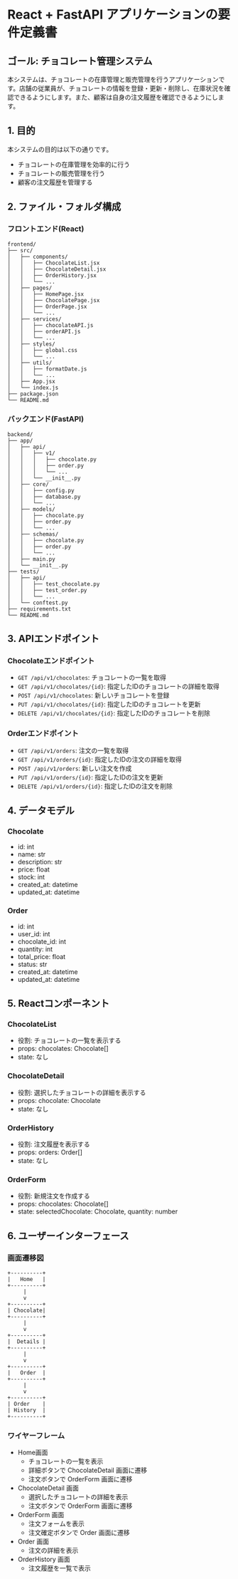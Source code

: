 # React + FastAPI アプリケーションの要件定義書
## ゴール: チョコレート管理システム
本システムは、チョコレートの在庫管理と販売管理を行うアプリケーションです。店舗の従業員が、チョコレートの情報を登録・更新・削除し、在庫状況を確認できるようにします。また、顧客は自身の注文履歴を確認できるようにします。

## 1. 目的
本システムの目的は以下の通りです。

- チョコレートの在庫管理を効率的に行う
- チョコレートの販売管理を行う
- 顧客の注文履歴を管理する

## 2. ファイル・フォルダ構成

### フロントエンド(React)
```
frontend/
├── src/
│   ├── components/
│   │   ├── ChocolateList.jsx
│   │   ├── ChocolateDetail.jsx
│   │   ├── OrderHistory.jsx
│   │   └── ...
│   ├── pages/
│   │   ├── HomePage.jsx
│   │   ├── ChocolatePage.jsx
│   │   ├── OrderPage.jsx
│   │   └── ...
│   ├── services/
│   │   ├── chocolateAPI.js
│   │   ├── orderAPI.js
│   │   └── ...
│   ├── styles/
│   │   ├── global.css
│   │   └── ...
│   ├── utils/
│   │   ├── formatDate.js
│   │   └── ...
│   ├── App.jsx
│   └── index.js
├── package.json
└── README.md
```

### バックエンド(FastAPI)
```
backend/
├── app/
│   ├── api/
│   │   ├── v1/
│   │   │   ├── chocolate.py
│   │   │   ├── order.py
│   │   │   └── ...
│   │   └── __init__.py
│   ├── core/
│   │   ├── config.py
│   │   ├── database.py
│   │   └── ...
│   ├── models/
│   │   ├── chocolate.py
│   │   ├── order.py
│   │   └── ...
│   ├── schemas/
│   │   ├── chocolate.py
│   │   ├── order.py
│   │   └── ...
│   ├── main.py
│   └── __init__.py
├── tests/
│   ├── api/
│   │   ├── test_chocolate.py
│   │   ├── test_order.py
│   │   └── ...
│   └── conftest.py
├── requirements.txt
└── README.md
```

## 3. APIエンドポイント

### Chocolateエンドポイント
- `GET /api/v1/chocolates`: チョコレートの一覧を取得
- `GET /api/v1/chocolates/{id}`: 指定したIDのチョコレートの詳細を取得
- `POST /api/v1/chocolates`: 新しいチョコレートを登録
- `PUT /api/v1/chocolates/{id}`: 指定したIDのチョコレートを更新
- `DELETE /api/v1/chocolates/{id}`: 指定したIDのチョコレートを削除

### Orderエンドポイント
- `GET /api/v1/orders`: 注文の一覧を取得
- `GET /api/v1/orders/{id}`: 指定したIDの注文の詳細を取得
- `POST /api/v1/orders`: 新しい注文を作成
- `PUT /api/v1/orders/{id}`: 指定したIDの注文を更新
- `DELETE /api/v1/orders/{id}`: 指定したIDの注文を削除

## 4. データモデル

### Chocolate
- id: int
- name: str
- description: str
- price: float
- stock: int
- created_at: datetime
- updated_at: datetime

### Order
- id: int
- user_id: int
- chocolate_id: int
- quantity: int
- total_price: float
- status: str
- created_at: datetime
- updated_at: datetime

## 5. Reactコンポーネント

### ChocolateList
- 役割: チョコレートの一覧を表示する
- props: chocolates: Chocolate[]
- state: なし

### ChocolateDetail
- 役割: 選択したチョコレートの詳細を表示する
- props: chocolate: Chocolate
- state: なし

### OrderHistory
- 役割: 注文履歴を表示する
- props: orders: Order[]
- state: なし

### OrderForm
- 役割: 新規注文を作成する
- props: chocolates: Chocolate[]
- state: selectedChocolate: Chocolate, quantity: number

## 6. ユーザーインターフェース

### 画面遷移図
```
+----------+
|   Home   |
+----------+
     |
     v
+----------+
| Chocolate|
+----------+
     |
     v
+----------+
|  Details |
+----------+
     |
     v
+----------+
|   Order  |
+----------+
     |
     v
+----------+
| Order    |
| History  |
+----------+
```

### ワイヤーフレーム
- Home画面
  - チョコレートの一覧を表示
  - 詳細ボタンで ChocolateDetail 画面に遷移
  - 注文ボタンで OrderForm 画面に遷移
- ChocolateDetail 画面
  - 選択したチョコレートの詳細を表示
  - 注文ボタンで OrderForm 画面に遷移
- OrderForm 画面
  - 注文フォームを表示
  - 注文確定ボタンで Order 画面に遷移
- Order 画面
  - 注文の詳細を表示
- OrderHistory 画面
  - 注文履歴を一覧で表示
